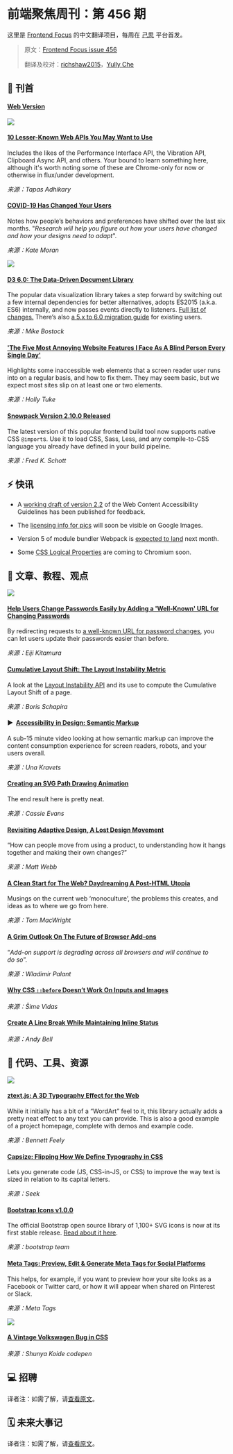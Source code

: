 # 前端聚焦周刊：第 456 期

这里是 [Frontend Focus](https://frontendfoc.us/latest) 的中文翻译项目，每周在 [己思](https://ohmyrss.com/?fef) 平台首发。

> 原文：[Frontend Focus issue 456](https://frontendfoc.us/issues/456)
> 
> 翻译及校对：[richshaw2015](https://github.com/richshaw2015)，[Yully Che](https://github.com/chechebecomestrong)

## 🚀 刊首

#### [Web Version](https://frontendfoc.us/link/94466/rss)

[![](https://res.cloudinary.com/cpress/image/upload/w_1280,e_sharpen:60/v1599053973/lara3mjogjaeehlzm3fd.jpg)](https://frontendfoc.us/link/94467/rss)

#### [10 Lesser-Known Web APIs You May Want to Use](https://frontendfoc.us/link/94467/rss "blog.greenroots.info")

Includes the likes of the Performance Interface API, the Vibration API, Clipboard Async API, and others. Your bound to learn something here, although it's worth noting some of these are Chrome-only for now or otherwise in flux/under development.

*来源：Tapas Adhikary*

#### [COVID-19 Has Changed Your Users](https://frontendfoc.us/link/94468/rss "www.nngroup.com")

Notes how people’s behaviors and preferences have shifted over the last six months. "_Research will help you figure out how your users have changed and how your designs need to adapt_".

*来源：Kate Moran*

[![](https://copm.s3.amazonaws.com/fdf43892.jpg)](https://frontendfoc.us/link/94469/rss)

#### [D3 6.0: The Data-Driven Document Library](https://frontendfoc.us/link/94470/rss "github.com")

The popular data visualization library takes a step forward by switching out a few internal dependencies for better alternatives, adopts ES2015 (a.k.a. ES6) internally, and now passes events directly to listeners. [Full list of changes.](https://frontendfoc.us/link/94471/rss) There’s also [a 5.x to 6.0 migration guide](https://frontendfoc.us/link/94472/rss) for existing users.

*来源：Mike Bostock*

#### ['The Five Most Annoying Website Features I Face As A Blind Person Every Single Day'](https://frontendfoc.us/link/94486/rss "bighack.org")

Highlights some inaccessible web elements that a screen reader user runs into on a regular basis, and how to fix them. They may seem basic, but we expect most sites slip on at least one or two elements.

*来源：Holly Tuke*

#### [Snowpack Version 2.10.0 Released](https://frontendfoc.us/link/94473/rss "github.com")

The latest version of this popular frontend build tool now supports native CSS `@import`s. Use it to load CSS, Sass, Less, and any compile-to-CSS language you already have defined in your build pipeline.

*来源：Fred K. Schott*

## ⚡️ 快讯

*   A [working draft of version 2.2](https://frontendfoc.us/link/94474/rss) of the Web Content Accessibility Guidelines has been published for feedback.

*   The [licensing info for pics](https://frontendfoc.us/link/94475/rss) will soon be visible on Google Images.

*   Version 5 of module bundler Webpack is [expected to land](https://frontendfoc.us/link/94476/rss) next month.

*   Some [CSS Logical Properties](https://frontendfoc.us/link/94477/rss) are coming to Chromium soon.

## 📙 文章、教程、观点

[![](https://res.cloudinary.com/cpress/image/upload/w_1280,e_sharpen:60/v1599057728/orrf7hesz1lys8ocg8fq.png)](https://frontendfoc.us/link/94484/rss)

#### [Help Users Change Passwords Easily by Adding a 'Well-Known' URL for Changing Passwords](https://frontendfoc.us/link/94484/rss "web.dev")

By redirecting requests to [a well-known URL for password changes](https://frontendfoc.us/link/94485/rss), you can let users update their passwords easier than before.

*来源：Eiji Kitamura*

#### [Cumulative Layout Shift: The Layout Instability Metric](https://frontendfoc.us/link/94482/rss "blog.dareboost.com")

A look at the [Layout Instability API](https://frontendfoc.us/link/94483/rss) and its use to compute the Cumulative Layout Shift of a page.

*来源：Boris Schapira*

#### ▶  [Accessibility in Design: Semantic Markup](https://frontendfoc.us/link/94487/rss "www.youtube.com")

A sub-15 minute video looking at how semantic markup can improve the content consumption experience for screen readers, robots, and your users overall.

*来源：Una Kravets*

#### [Creating an SVG Path Drawing Animation](https://frontendfoc.us/link/94492/rss "www.cassie.codes")

The end result here is pretty neat.

*来源：Cassie Evans*

#### [Revisiting Adaptive Design, A Lost Design Movement](https://frontendfoc.us/link/94489/rss "interconnected.org")

“How can people move from using a product, to understanding how it hangs together and making their own changes?”

*来源：Matt Webb*

#### [A Clean Start for The Web? Daydreaming A Post-HTML Utopia](https://frontendfoc.us/link/94490/rss "macwright.com")

Musings on the current web ‘monoculture’, the problems this creates, and ideas as to where we go from here.

*来源：Tom MacWright*

#### [A Grim Outlook On The Future of Browser Add-ons](https://frontendfoc.us/link/94491/rss "palant.info")

“_Add-on support is degrading across all browsers and will continue to do so_”.

*来源：Wladimir Palant*

#### [Why CSS `::before` Doesn’t Work On Inputs and Images](https://frontendfoc.us/link/94493/rss "webplatform.news")

*来源：Šime Vidas*

#### [Create A Line Break While Maintaining Inline Status](https://frontendfoc.us/link/94494/rss "piccalil.li")

*来源：Andy Bell*

## 🔧 代码、工具、资源

[![](https://res.cloudinary.com/cpress/image/upload/w_1280,e_sharpen:60/ufpqyd8u3vr45ekuffzr.jpg)](https://frontendfoc.us/link/94499/rss)

#### [ztext.js: A 3D Typography Effect for the Web](https://frontendfoc.us/link/94499/rss "bennettfeely.com")

While it initially has a bit of a “WordArt” feel to it, this library actually adds a pretty neat effect to any text you can provide. This is also a good example of a project homepage, complete with demos and example code.

*来源：Bennett Feely*

#### [Capsize: Flipping How We Define Typography in CSS](https://frontendfoc.us/link/94500/rss "seek-oss.github.io")

Lets you generate code (JS, CSS-in-JS, or CSS) to improve the way text is sized in relation to its capital letters.

*来源：Seek*

#### [Bootstrap Icons v1.0.0](https://frontendfoc.us/link/94502/rss "icons.getbootstrap.com")

The official Bootstrap open source library of 1,100+ SVG icons is now at its first stable release. [Read about it here](https://frontendfoc.us/link/94503/rss).

*来源：bootstrap team*

#### [Meta Tags: Preview, Edit & Generate Meta Tags for Social Platforms](https://frontendfoc.us/link/94504/rss "metatags.io")

This helps, for example, if you want to preview how your site looks as a Facebook or Twitter card, or how it will appear when shared on Pinterest or Slack.

*来源：Meta Tags*

[![](https://res.cloudinary.com/cpress/image/upload/w_1280,e_sharpen:60/v1599053568/d9ixi9okrnmggg4k2edv.png)](https://frontendfoc.us/link/94505/rss)

#### [A Vintage Volkswagen Bug in CSS](https://frontendfoc.us/link/94505/rss "codepen.io")

*来源：Shunya Koide codepen*

## 💻 招聘

译者注：如需了解，请[查看原文](https://frontendfoc.us/issues/456)。

## 🗓 未来大事记

译者注：如需了解，请[查看原文](https://frontendfoc.us/issues/456)。

